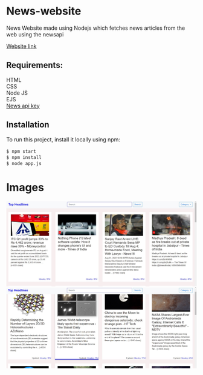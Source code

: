 # News-website

  News Website made using Nodejs which fetches news articles from the web using the newsapi

  

  
<a href = "https://newsapp288.herokuapp.com/">Website link</a>

<h2>Requirements:</h2>
HTML<br/>
CSS<br/>
Node JS <br/>
EJS <br />
<a href = "https://newsapi.org/">News api key </a>

  
  

<h2> Installation</h2>

<p>To run this project, install it locally using npm:</p>


<pre><code>$ npm start
$ npm install
$ node app.js
</code></pre>


# Images


<img src="./imgs/ss1.jpg"/>
<img src="./imgs/ss2.jpg"/>
